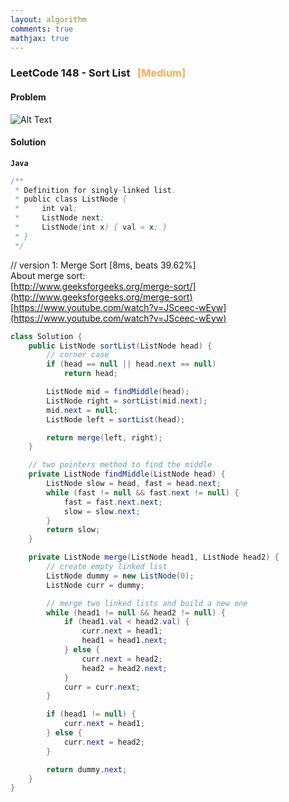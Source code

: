 ```yaml
---
layout: algorithm
comments: true
mathjax: true
---
```


### LeetCode 148 - Sort List &nbsp; <span style="color:#F0AD4E;">[Medium]</span>

#### Problem

![Alt Text]({{site.baseurl}}/algorithms/leetcode/images/leetcode148.png)

#### Solution

**`Java`**

```java
/**
 * Definition for singly-linked list.
 * public class ListNode {
 *     int val;
 *     ListNode next;
 *     ListNode(int x) { val = x; }
 * }
 */
```
// version 1: Merge Sort [8ms, beats 39.62%]<br>
About merge sort:<br>
[http://www.geeksforgeeks.org/merge-sort/](http://www.geeksforgeeks.org/merge-sort)<br>
[https://www.youtube.com/watch?v=JSceec-wEyw](https://www.youtube.com/watch?v=JSceec-wEyw)
```java
class Solution {
    public ListNode sortList(ListNode head) {
        // corner case
        if (head == null || head.next == null)
            return head;

        ListNode mid = findMiddle(head);
        ListNode right = sortList(mid.next);
        mid.next = null;
        ListNode left = sortList(head);

        return merge(left, right);
    }

    // two pointers method to find the middle
    private ListNode findMiddle(ListNode head) {
        ListNode slow = head, fast = head.next;
        while (fast != null && fast.next != null) {
            fast = fast.next.next;
            slow = slow.next;
        }
        return slow;
    }

    private ListNode merge(ListNode head1, ListNode head2) {
        // create empty linked list
        ListNode dummy = new ListNode(0);
        ListNode curr = dummy;

        // merge two linked lists and build a new one
        while (head1 != null && head2 != null) {
            if (head1.val < head2.val) {
                curr.next = head1;
                head1 = head1.next;
            } else {
                curr.next = head2;
                head2 = head2.next;
            }
            curr = curr.next;
        }

        if (head1 != null) {
            curr.next = head1;
        } else {
            curr.next = head2;
        }

        return dummy.next;
    }
}
```

<br><br>
